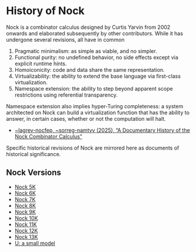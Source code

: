 # History of Nock

Nock is a combinator calculus designed by Curtis Yarvin from 2002 onwards and elaborated subsequently by other contributors.  While it has undergone several revisions, all have in common 

1. Pragmatic minimalism:  as simple as viable, and no simpler.
2. Functional purity:  no undefined behavior, no side effects except via explicit runtime hints.
3. Homoiconicity:  code and data share the same representation.
4. Virtualizability:  the ability to extend the base language via first-class virtualization.
5. Namespace extension:  the ability to step beyond apparent scope restrictions using referential transparency.

Namespace extension also implies hyper-Turing completeness:  a system architected on Nock can build a virtualization function that has the ability to answer, in certain cases, whether or not the computation will halt.

* [~lagrev-nocfep, ~sorreg-namtyv (2025), “A Documentary History of the Nock Combinator Calculus”](https://urbitsystems.tech/article/v02-i01/a-documentary-history-of-the-nock-combinator-calculus)

Specific historical revisions of Nock are mirrored here as documents of historical significance.

## Nock Versions

* [Nock 5K](nock-5k.md)
* [Nock 6K](nock-6k.md)
* [Nock 7K](nock-7k.md)
* [Nock 8K](nock-8k.md)
* [Nock 9K](nock-9k.md)
* [Nock 10K](nock-10k.md)
* [Nock 11K](nock-11k.md)
* [Nock 12K](nock-12k.md)
* [Nock 13K](nock-13k.md)
* [U: a small model](u-model.md)
